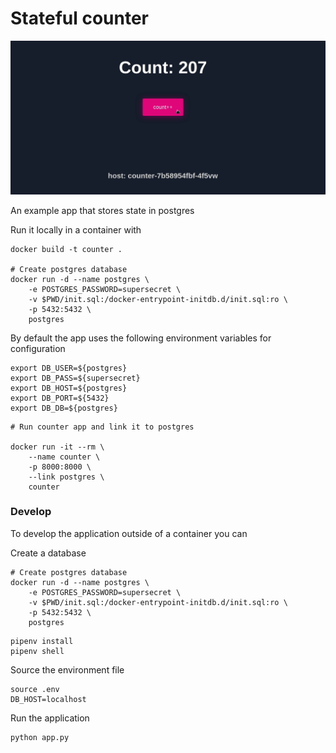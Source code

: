 # Stateful counter

![an app that clicks a button and the number increases](https://github.com/smithashley/Kubernetes-Deployment-2/blob/main/embedded-images/counter-app.gif)

An example app that stores state in postgres

Run it locally in a container with

```
docker build -t counter .

# Create postgres database
docker run -d --name postgres \
    -e POSTGRES_PASSWORD=supersecret \
    -v $PWD/init.sql:/docker-entrypoint-initdb.d/init.sql:ro \
    -p 5432:5432 \
    postgres
```

By default the app uses the following environment variables for configuration

```
export DB_USER=${postgres}
export DB_PASS=${supersecret}
export DB_HOST=${postgres}
export DB_PORT=${5432}
export DB_DB=${postgres}
```

```
# Run counter app and link it to postgres

docker run -it --rm \
    --name counter \
    -p 8000:8000 \
    --link postgres \
    counter
```

### Develop

To develop the application outside of a container you can

Create a database

```
# Create postgres database
docker run -d --name postgres \
    -e POSTGRES_PASSWORD=supersecret \
    -v $PWD/init.sql:/docker-entrypoint-initdb.d/init.sql:ro \
    -p 5432:5432 \
    postgres
```

```
pipenv install
pipenv shell
```

Source the environment file

```
source .env
DB_HOST=localhost
```

Run the application
```
python app.py
```
